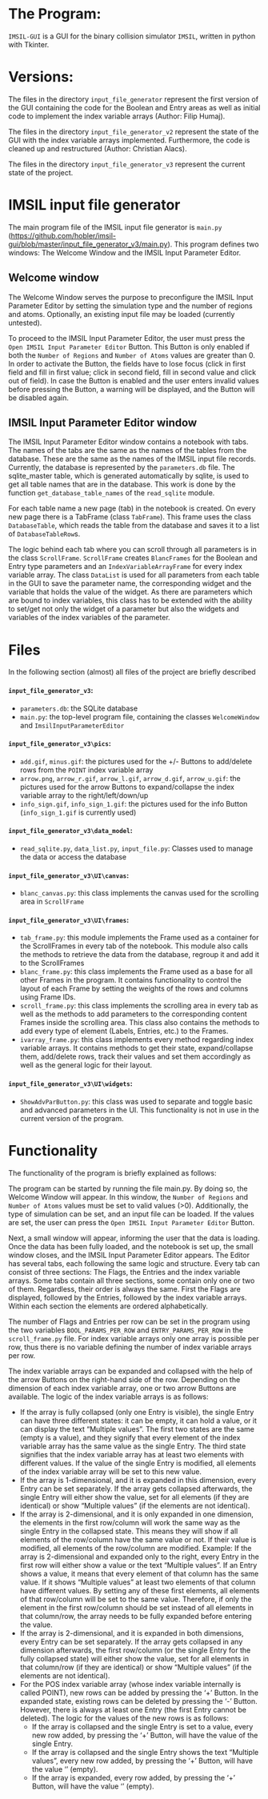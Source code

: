 # The Program: 
`IMSIL-GUI` is a GUI for the binary collision simulator `IMSIL`, written in
python with Tkinter.

# Versions: 
The files in the directory `input_file_generator` represent the first version
of the GUI containing the code for the Boolean and Entry areas as well as
initial code to implement the index variable arrays (Author: Filip Humaj).

The files in the directory `input_file_generator_v2` represent the state of 
the GUI with the index variable arrays implemented. Furthermore, the code is 
cleaned up and restructured (Author: Christian Alacs).

The files in the directory `input_file_generator_v3` represent the current
state of the project.

# IMSIL input file generator
The main program file of the IMSIL input file generator is `main.py` 
(https://github.com/hobler/imsil-gui/blob/master/input_file_generator_v3/main.py). 
This program defines two windows: The Welcome Window and the
IMSIL Input Parameter Editor. 

## Welcome window
The Welcome Window serves the purpose to preconfigure the IMSIL Input
Parameter Editor by setting the simulation type and the number of regions
and atoms. Optionally, an existing input file may be loaded (currently
untested).   
 
To proceed to the IMSIL Input Parameter Editor, the user must press the `Open
IMSIL Input Parameter Editor` Button. This Button is only enabled if both
the `Number of Regions` and `Number of Atoms` values are greater than 0. 
In order to activate the Button, the fields have to lose focus (click in first 
field and fill in first value; click in second field, fill in second value and 
click out of field). In case the Button is enabled and the user enters invalid 
values before pressing the Button, a warning will be displayed, and the Button 
will be disabled again.  

## IMSIL Input Parameter Editor window
The IMSIL Input Parameter Editor window contains a notebook with tabs. The
names of the tabs are the same as the names of the tables from the database. 
These are the same as the names of the IMSIL input file records. Currently, 
the database is represented by the `parameters.db` file. The sqlite_master
table, which is generated automatically by sqlite, is used to get all table
names that are in the database. This work is done by the function
`get_database_table_names` of the `read_sqlite` module.      
 
For each table name a new page (tab) in the notebook is created. On every new
page there is a TabFrame (class `TabFrame`). This frame uses the class
`DatabaseTable`, which reads the table from the database and saves it to a
list of `DatabaseTableRow`s.    

The logic behind each tab where you can scroll through all parameters is in
the class `ScrollFrame`. `ScrollFrame` creates `BlancFrames` for the Boolean
and Entry type parameters and an `IndexVariableArrayFrame` for every index
variable array. The class `DataList` is used for all parameters from each
table in the GUI to save the parameter name, the corresponding widget and
the variable that holds the value of the widget. As there are parameters
which are bound to index variables, this class has to be extended with
the ability to set/get not only the widget of a parameter but also the
widgets and variables of the index variables of the parameter.        

# Files
In the following section (almost) all files of the project are briefly
described  

#### `input_file_generator_v3`:
-	`parameters.db`: the SQLite database
-	`main.py`: the top-level program file, containing the classes 
    `WelcomeWindow` and `ImsilInputParameterEditor`

#### `input_file_generator_v3\pics`:
-	`add.gif`, `minus.gif`: the pictures used for the +/- Buttons to 
     add/delete rows from the `POINT` index variable array 
-	`arrow.png`, `arrow_r.gif`, `arrow_l.gif`, `arrow_d.gif`, `arrow_u.gif`: 
    the pictures used for the arrow Buttons to expand/collapse the index
    variable array to the right/left/down/up  
-	`info_sign.gif`, `info_sign_1.gif`: the pictures used for the info Button 
    (`info_sign_1.gif` is currently used)

#### `input_file_generator_v3\data_model`:
-   `read_sqlite.py`, `data_list.py`, `input_file.py`: Classes used to manage
    the data or access the database

#### `input_file_generator_v3\UI\canvas`:
-   `blanc_canvas.py`: this class implements the canvas used for the scrolling 
    area in `ScrollFrame`

#### `input_file_generator_v3\UI\frames`:
-   `tab_frame.py`: this module implements the Frame used as a container for 
    the ScrollFrames in every tab of the notebook. This module also calls the
    methods to retrieve the data from the database, regroup it and add it to
    the ScrollFrames
-	`blanc_frame.py`: this class implements the Frame used as a base for all
    other Frames in the program. It contains functionality to control the 
    layout of each Frame by setting the weights of the rows and columns using 
    Frame IDs.  
-	`scroll_frame.py`: this class implements the scrolling area in every tab
    as well as the methods to add parameters to the corresponding content 
    Frames inside the scrolling area. This class also contains the methods to 
    add every type of element (Labels, Entries, etc.) to the Frames.  
-	`ivarray_frame.py`: this class implements every method regarding index 
    variable arrays. It contains methods to get their state, expand/collapse
    them, add/delete rows, track their values and set them accordingly as well
    as the general logic for their layout.

#### `input_file_generator_v3\UI\widgets`:
-	`ShowAdvParButton.py`: this class was used to separate and toggle basic 
     and advanced parameters in the UI. This functionality is not in use in 
     the current version of the program.

# Functionality
The functionality of the program is briefly explained as follows:
 
The program can be started by running the file main.py. By doing so, the
Welcome Window will appear. In this window, the `Number of Regions` and
`Number of Atoms` values must be set to valid values (>0). Additionally, the
type of simulation can be set, and an input file can be loaded. If 
the values are set, the user can press the `Open IMSIL Input Parameter
Editor` Button.     

Next, a small window will appear, informing the user that the data is loading. 
Once the data has been fully loaded, and the notebook is set up, the small
window closes, and the IMSIL Input Parameter Editor appears. The Editor has
several tabs, each following the same logic and structure. Every tab can
consist of three sections: The Flags, the Entries and the index variable
arrays. Some tabs contain all three sections, some contain only one or
two of them. Regardless, their order is always the same. First the Flags
are displayed, followed by the Entries, followed by the index variable
arrays. Within each section the elements are ordered alphabetically.        
 
The number of Flags and Entries per row can be set in the program using the
two variables `BOOL_PARAMS_PER_ROW` and `ENTRY_PARAMS_PER_ROW` in the
`scroll_frame.py` file. For index variable arrays only one array is
possible per row, thus there is no variable defining the number of index
variable arrays per row.    

The index variable arrays can be expanded and collapsed with the help of the
arrow Buttons on the right-hand side of the row. Depending on the dimension
of each index variable array, one or two arrow Buttons are available. The
logic of the index variable arrays is as follows: 
  
- If the array is fully collapsed (only one Entry is visible), the single Entry 
  can have three different states: it can be empty, it can hold a value, or it 
  can display the text “Multiple values”. The first two states are the same 
  (empty is a value), and they signify that every element of the index
  variable array has the same value as the single Entry. The third state
  signifies that the index variable array has at least two elements with 
  different values. If the value of the single Entry is modified, all
  elements of the index variable array will be set to this new value.       
- If the array is 1-dimensional, and it is expanded in this dimension, every
  Entry can be set separately. If the array gets collapsed afterwards, the
  single Entry will either show the value, set for all elements (if they are
  identical) or show “Multiple values” (if the elements are not identical).   
- If the array is 2-dimensional, and it is only expanded in one dimension, 
  the elements in the first row/column will work the same way as the single
  Entry in the collapsed state. This means they will show if all elements of
  the row/column have the same value or not. If their value is modified, all
  elements of the row/column are modified. Example: If the array is 
  2-dimensional and expanded only to the right, every Entry in the first row
  will either show a value or the text “Multiple values”. If an Entry shows
  a value, it means that every element of that column has the same value. If 
  it shows “Multiple values” at least two elements of that column have 
  different values. By setting any of these first elements, all elements of 
  that row/column will be set to the same value. Therefore, if only the 
  element in the first row/column should be set instead of all elements in 
  that column/row, the array needs to be fully expanded before entering the 
  value.              
- If the array is 2-dimensional, and it is expanded in both dimensions, every 
  Entry can be set separately. If the array gets collapsed in any dimension 
  afterwards, the first row/column (or the single Entry for the fully 
  collapsed state) will either show the value, set for all elements in
  that column/row (if they are identical) or show “Multiple values” (if the
  elements are not identical).     
- For the POS index variable array (whose index variable internally is called
  POINT), new rows can be added by pressing the ‘+’ Button. In the expanded 
  state, existing rows can be deleted by pressing the ‘-’ Button. However, 
  there is always at least one Entry (the first Entry cannot be deleted). The 
  logic for the values of the new rows is as follows:
  -	If the array is collapsed and the single Entry is set to a value, every
    new row added, by pressing the ‘+’ Button, will have the value of the 
    single Entry.  
  -	If the array is collapsed and the single Entry shows the text “Multiple 
    values”, every new row added, by pressing the ‘+’ Button, will have the
    value ‘’ (empty).  
  -	If the array is expanded, every row added, by pressing the ‘+’ Button, 
    will have the value ‘’ (empty). 



